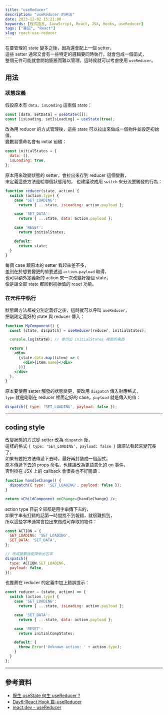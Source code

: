 ```yaml
---
title: "useReducer"
description: "useReducer 的用法"
date: 2023-12-02 15:21:00
keywords: [程式語言, JavaScript, React, JSX, Hooks, useReducer]
tags: ["筆記", "React"]
slug: react-use-reducer
---
```


在要管理的 state 變多之後，因為還會配上一個 setter，  
這些 setter 通常又會有一些特定的邏輯要同時執行，就會包成一個函式，  
整個元件可能就會開始膨脹而難以管理，這時候就可以考慮使用 `useReducer`。

## 用法

### 狀態定義

假設原本有 `data`、`isLoading` 這兩個 state：

```jsx
const [data, setData] = useState([]);
const [isLoading, setIsLoading] = useState(true);
```

改為用 reducer 的方式管理後，這些 state 可以拉出來做成一個物件並設定初始值，  
變數習慣命名會有 initial 前綴：

```jsx
const initialStates = {
  data: [],
  isLoading: true,
};
```

原本用來改變狀態的 setter，會拉出來存到 reducer 這個變數，  
來定義這些方法是給哪個狀態用的， 也建議改成用 `switch` 來分流要觸發的行為：

```jsx
function reducer(state, action) {
  switch (action.type) {
    case 'SET_LOADING':
      return { ...state, isLoading: action.payload };

    case 'SET_DATA':
      return { ...state, data: action.payload };

    case 'RESET':
      return initialStates;

    default:
      return state;
  }
}
```

每個 case 跟原本的 setter 看起來差不多，  
差別在於想要變更的值要透過 `action.payload` 取得，  
也可以額外定義新的 action 來一次改變好幾個 state，  
像是讓全部 state 都回到初始值的 reset 功能。

### 在元件中執行

狀態跟方法都被分別定義好之後，這時就可以呼叫 `useReducer`，  
把剛剛定義好的 state 與 reducer 傳入：

```jsx
function MyComponent() {
  const [state, dispatch] = useReducer(reducer, initialStates);

  console.log(state); // 會印出 initialStates 裡面的東西

  return (
    <div>
      {state.data.map((item) => (
        <div>{item.name}</div>
      ))}
    </div>
  );
}
```

原本要使用 setter 觸發的狀態變更，要改用 `dispatch` 傳入對應格式，  
`type` 就是剛剛在 reducer 裡面定好的 case，`payload` 就是傳入的值：

```jsx
dispatch({ type: 'SET_LOADING', payload: false });
```

---

## coding style

改變狀態的方式從 setter 改為 `dispatch` 後，  
這樣的格式 `{ type: 'SET_LOADING', payload: false }` 讓語法看起來變冗長了，  
如果有要把方法傳遞下去時，最好再封裝成一個函式，  
原本傳遞下去的 props 命名，也建議改為更語意化的 on 事件，  
否則掛在 JSX 上的 callback 會很長也不好閱讀：

```jsx
function handleChange() {
  dispatch({ type: 'SET_LOADING', payload: false });
}

return <ChildComponent onChange={handleChange} />;
```

action type 目前全部都是用字串傳下去的，  
如果字串有打錯的話第一時間找不到報錯，就很難抓到，  
所以這些字串通常會拉出來做成可存取的物件：

```jsx
const ACTION = {
  SET_LOADING: 'SET_LOADING',
  SET_DATA: 'SET_DATA',
};

// 改成變數後能降低出包率
dispatch({
  type: ACTION.SET_LOADING,
  payload: false,
});
```

也推薦在 reducer 的定義中加上錯誤提示：

```jsx
const reducer = (state, action) => {
  switch (action.type) {
    case 'SET_LOADING':
      return { ...state, isLoading: action.payload };

    case 'SET_DATA':
      return { ...state, data: action.payload };

    case 'RESET':
      return initialCompStates;

    default: {
      throw Error('Unknown action: ' + action.type);
    }
  }
};
```

---

## 參考資料

- [既生 useState 何生 useReducer ?](https://medium.com/%E6%89%8B%E5%AF%AB%E7%AD%86%E8%A8%98/react-hooks-usestate-vs-usereducer-b14966ad37dd)
- [Day6-React Hook 篇-useReducer](https://ithelp.ithome.com.tw/articles/10268258)
- [react.dev - useReducer](https://react.dev/reference/react/useReducer#)
